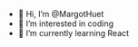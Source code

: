 - 👋 Hi, I’m @MargotHuet
- 👀 I’m interested in coding
- 🌱 I’m currently learning React

<!---
MargotHuet/MargotHuet is a ✨ special ✨ repository because its `README.md` (this file) appears on your GitHub profile.
You can click the Preview link to take a look at your changes.
--->
